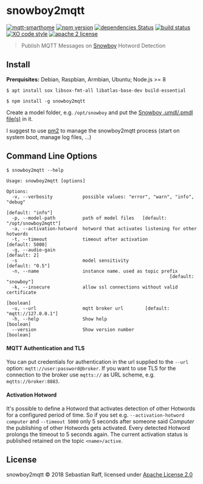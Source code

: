 # snowboy2mqtt

[![mqtt-smarthome](https://img.shields.io/badge/mqtt-smarthome-blue.svg)](https://github.com/mqtt-smarthome/mqtt-smarthome)
[![npm version](https://badge.fury.io/js/snowboy2mqtt.svg)](https://www.npmjs.com/package/snowboy2mqtt)
[![dependencies Status](https://david-dm.org/hobbyquaker/snowboy2mqtt/status.svg)](https://david-dm.org/hobbyquaker/snowboy2mqtt)
[![build status](https://travis-ci.org/hobbyquaker/snowboy2mqtt.svg?branch=master)](https://travis-ci.org/hobbyquaker/snowboy2mqtt)
[![XO code style](https://img.shields.io/badge/code_style-XO-5ed9c7.svg)](https://github.com/sindresorhus/xo)
[![apache 2 license](https://img.shields.io/badge/license-Apache%202-blue.svg)](LICENSE)


> Publish MQTT Messages on [Snowboy](https://snowboy.kitt.ai/) Hotword Detection


## Install

**Prerquisites:** Debian, Raspbian, Armbian, Ubuntu; Node.js >= 8

`$ apt install sox libsox-fmt-all libatlas-base-dev build-essential`

`$ npm install -g snowboy2mqtt`

Create a model folder, e.g. `/opt/snowboy` and put the [Snowboy .umdl/.pmdl file(s)](https://snowboy.kitt.ai/dashboard) 
in it.

I suggest to use [pm2](http://pm2.keymetrics.io/) to manage the snowboy2mqtt process (start on system boot, manage log 
files, ...)


## Command Line Options

`$ snowboy2mqtt --help`

```
Usage: snowboy2mqtt [options]

Options:
  -v, --verbosity           possible values: "error", "warn", "info", "debug"
                                                               [default: "info"]
  -p, --model-path          path of model files   [default: "/opt/snowboy2mqtt"]
  -a, --activation-hotword  hotword that activates listening for other hotwords
  -t, --timeout             timeout after activation             [default: 5000]
  -g, --audio-gain                                                  [default: 2]
  -s                        model sensitivity                   [default: "0.5"]
  -n, --name                instance name. used as topic prefix
                                                            [default: "snowboy"]
  -k, --insecure            allow ssl connections without valid certificate
                                                                       [boolean]
  -u, --url                 mqtt broker url        [default: "mqtt://127.0.0.1"]
  -h, --help                Show help                                  [boolean]
  --version                 Show version number                        [boolean]
```


#### MQTT Authentication and TLS
You can put credentials for authentication in the url supplied to the `--url` option: `mqtt://user:password@broker`. If 
you want to use TLS for the connection to the broker use `mqtts://` as URL scheme, e.g. `mqtts://broker:8883`.


#### Activation Hotword

It's possible to define a Hotword that activates detection of other Hotwords for a configured period of time. So if you 
set e.g. `--activation-hotword computer` and `--timeout 5000` only 5 seconds after someone said _Computer_ the 
publishing of other Hotwords gets activated. Every detected Hotword prolongs the timeout to 5 seconds again. The 
current activation status is published retained on the topic `<name>/active`.


## License

snowboy2mqtt © 2018 Sebastian Raff, licensed under [Apache License 2.0](LICENSE)
